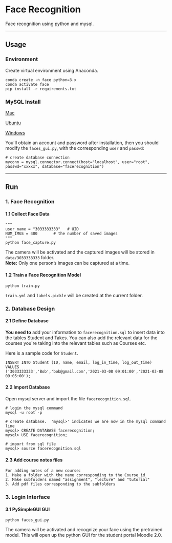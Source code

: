 # Face Recognition

Face recognition using python and mysql.

*******

## Usage

### Environment

Create virtual environment using Anaconda.
```
conda create -n face python=3.x
conda activate face
pip install -r requirements.txt
```

### MySQL Install

[Mac](https://dev.mysql.com/doc/mysql-osx-excerpt/5.7/en/osx-installation-pkg.html)

[Ubuntu](https://dev.mysql.com/doc/mysql-linuxunix-excerpt/5.7/en/linux-installation.html)

[Windows](https://dev.mysql.com/downloads/installer/)

You'll obtain an account and password after installation, then you should modify the `faces_gui.py`, with the corresponding
`user` and `passwd`:
```
# create database connection
myconn = mysql.connector.connect(host="localhost", user="root", passwd="xxxxx", database="facerecognition")
```

*******

## Run

### 1. Face Recognition

#### 1.1 Collect Face Data
```
"""
user_name = "3033333333"   # UID
NUM_IMGS = 400       # the number of saved images
"""
python face_capture.py
```
The camera will be activated and the captured images will be stored in `data/3033333333` folder.      
**Note:** Only one person’s images can be captured at a time.

#### 1.2 Train a Face Recognition Model
```
python train.py
```
`train.yml` and `labels.pickle` will be created at the current folder.



### 2. Database Design

#### 2.1 Define Database
**You need to** add your information to `facerecognition.sql` to insert data into the tables Student and Takes. You can also add the relevant data for the courses you're taking into the relevant tables such as Courses etc.

Here is a sample code for `Student`.
```
INSERT INTO Student (ID, name, email, log_in_time, log_out_time) VALUES
('3033333333','Bob','bob@gmail.com','2021-03-08 09:01:00','2021-03-08 09:05:00');
```

#### 2.2 Import Database
Open mysql server and import the file `facerecognition.sql`.
```
# login the mysql command
mysql -u root -p

# create database.  'mysql>' indicates we are now in the mysql command line
mysql> CREATE DATABASE facerecognition;
mysql> USE facerecognition;

# import from sql file
mysql> source facerecognition.sql
```
#### 2.3 Add course notes files
```
For adding notes of a new course:
1. Make a folder with the name corresponding to the Course_id
2. Make subfolders named "assignment", "lecture" and "tutorial"
3. Add pdf files corresponding to the subfolders

```

### 3. Login Interface

#### 3.1 PySimpleGUI GUI
```
python faces_gui.py
```

The camera will be activated and recognize your face using the pretrained model.
This will open up the python GUI for the student portal Moodle 2.0.
